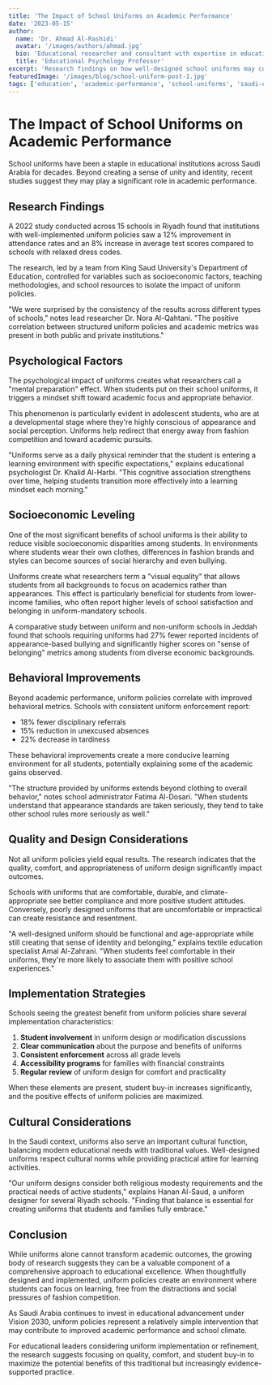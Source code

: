 ```yaml
---
title: 'The Impact of School Uniforms on Academic Performance'
date: '2023-05-15'
author: 
  name: 'Dr. Ahmad Al-Rashidi'
  avatar: '/images/authors/ahmad.jpg'
  bio: 'Educational researcher and consultant with expertise in educational psychology and student performance metrics'
  title: 'Educational Psychology Professor'
excerpt: 'Research findings on how well-designed school uniforms may contribute to improved academic performance and classroom behavior among Saudi students.'
featuredImage: '/images/blog/school-uniform-post-1.jpg'
tags: ['education', 'academic-performance', 'school-uniforms', 'saudi-education']
---
```


# The Impact of School Uniforms on Academic Performance

School uniforms have been a staple in educational institutions across Saudi Arabia for decades. Beyond creating a sense of unity and identity, recent studies suggest they may play a significant role in academic performance.

## Research Findings

A 2022 study conducted across 15 schools in Riyadh found that institutions with well-implemented uniform policies saw a 12% improvement in attendance rates and an 8% increase in average test scores compared to schools with relaxed dress codes.

The research, led by a team from King Saud University's Department of Education, controlled for variables such as socioeconomic factors, teaching methodologies, and school resources to isolate the impact of uniform policies.

"We were surprised by the consistency of the results across different types of schools," notes lead researcher Dr. Nora Al-Qahtani. "The positive correlation between structured uniform policies and academic metrics was present in both public and private institutions."

## Psychological Factors

The psychological impact of uniforms creates what researchers call a "mental preparation" effect. When students put on their school uniforms, it triggers a mindset shift toward academic focus and appropriate behavior.

This phenomenon is particularly evident in adolescent students, who are at a developmental stage where they're highly conscious of appearance and social perception. Uniforms help redirect that energy away from fashion competition and toward academic pursuits.

"Uniforms serve as a daily physical reminder that the student is entering a learning environment with specific expectations," explains educational psychologist Dr. Khalid Al-Harbi. "This cognitive association strengthens over time, helping students transition more effectively into a learning mindset each morning."

## Socioeconomic Leveling

One of the most significant benefits of school uniforms is their ability to reduce visible socioeconomic disparities among students. In environments where students wear their own clothes, differences in fashion brands and styles can become sources of social hierarchy and even bullying.

Uniforms create what researchers term a "visual equality" that allows students from all backgrounds to focus on academics rather than appearances. This effect is particularly beneficial for students from lower-income families, who often report higher levels of school satisfaction and belonging in uniform-mandatory schools.

A comparative study between uniform and non-uniform schools in Jeddah found that schools requiring uniforms had 27% fewer reported incidents of appearance-based bullying and significantly higher scores on "sense of belonging" metrics among students from diverse economic backgrounds.

## Behavioral Improvements

Beyond academic performance, uniform policies correlate with improved behavioral metrics. Schools with consistent uniform enforcement report:

- 18% fewer disciplinary referrals
- 15% reduction in unexcused absences
- 22% decrease in tardiness

These behavioral improvements create a more conducive learning environment for all students, potentially explaining some of the academic gains observed.

"The structure provided by uniforms extends beyond clothing to overall behavior," notes school administrator Fatima Al-Dosari. "When students understand that appearance standards are taken seriously, they tend to take other school rules more seriously as well."

## Quality and Design Considerations

Not all uniform policies yield equal results. The research indicates that the quality, comfort, and appropriateness of uniform design significantly impact outcomes.

Schools with uniforms that are comfortable, durable, and climate-appropriate see better compliance and more positive student attitudes. Conversely, poorly designed uniforms that are uncomfortable or impractical can create resistance and resentment.

"A well-designed uniform should be functional and age-appropriate while still creating that sense of identity and belonging," explains textile education specialist Amal Al-Zahrani. "When students feel comfortable in their uniforms, they're more likely to associate them with positive school experiences."

## Implementation Strategies

Schools seeing the greatest benefit from uniform policies share several implementation characteristics:

1. **Student involvement** in uniform design or modification discussions
2. **Clear communication** about the purpose and benefits of uniforms
3. **Consistent enforcement** across all grade levels
4. **Accessibility programs** for families with financial constraints
5. **Regular review** of uniform design for comfort and practicality

When these elements are present, student buy-in increases significantly, and the positive effects of uniform policies are maximized.

## Cultural Considerations

In the Saudi context, uniforms also serve an important cultural function, balancing modern educational needs with traditional values. Well-designed uniforms respect cultural norms while providing practical attire for learning activities.

"Our uniform designs consider both religious modesty requirements and the practical needs of active students," explains Hanan Al-Saud, a uniform designer for several Riyadh schools. "Finding that balance is essential for creating uniforms that students and families fully embrace."

## Conclusion

While uniforms alone cannot transform academic outcomes, the growing body of research suggests they can be a valuable component of a comprehensive approach to educational excellence. When thoughtfully designed and implemented, uniform policies create an environment where students can focus on learning, free from the distractions and social pressures of fashion competition.

As Saudi Arabia continues to invest in educational advancement under Vision 2030, uniform policies represent a relatively simple intervention that may contribute to improved academic performance and school climate.

For educational leaders considering uniform implementation or refinement, the research suggests focusing on quality, comfort, and student buy-in to maximize the potential benefits of this traditional but increasingly evidence-supported practice. 